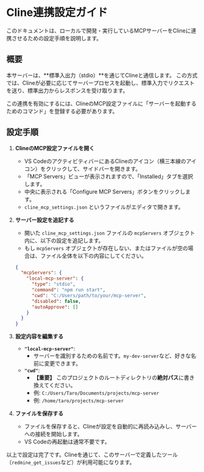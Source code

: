 # Cline連携設定ガイド

このドキュメントは、ローカルで開発・実行しているMCPサーバーをClineに連携させるための設定手順を説明します。

## 概要

本サーバーは、**標準入出力（stdio）**を通じてClineと通信します。
この方式では、Clineが必要に応じてサーバープロセスを起動し、標準入力でリクエストを送り、標準出力からレスポンスを受け取ります。

この連携を有効にするには、ClineのMCP設定ファイルに「サーバーを起動するためのコマンド」を登録する必要があります。

## 設定手順

1.  **ClineのMCP設定ファイルを開く**
    -   VS CodeのアクティビティバーにあるClineのアイコン（横三本線のアイコン）をクリックして、サイドバーを開きます。
    -   「MCP Servers」ビューが表示されますので、「Installed」タブを選択します。
    -   中央に表示される「Configure MCP Servers」ボタンをクリックします。
    -   `cline_mcp_settings.json` というファイルがエディタで開きます。

2.  **サーバー設定を追記する**
    -   開いた `cline_mcp_settings.json` ファイルの `mcpServers` オブジェクト内に、以下の設定を追記します。
    -   もし `mcpServers` オブジェクトが存在しない、またはファイルが空の場合は、ファイル全体を以下の内容にしてください。

    ```json
    {
      "mcpServers": {
        "local-mcp-server": {
          "type": "stdio",
          "command": "npm run start",
          "cwd": "C:/Users/path/to/your/mcp-server",
          "disabled": false,
          "autoApprove": []
        }
      }
    }
    ```

3.  **設定内容を編集する**
    -   **`"local-mcp-server"`**:
        -   サーバーを識別するための名前です。`my-dev-server`など、好きな名前に変更できます。
    -   **`"cwd"`**:
        -   **【重要】** このプロジェクトのルートディレクトリの**絶対パス**に書き換えてください。
        -   例: `C:/Users/Taro/Documents/projects/mcp-server`
        -   例: `/home/taro/projects/mcp-server`

4.  **ファイルを保存する**
    -   ファイルを保存すると、Clineが設定を自動的に再読み込みし、サーバーへの接続を開始します。
    -   VS Codeの再起動は通常不要です。

以上で設定は完了です。Clineを通じて、このサーバーで定義したツール（`redmine_get_issues`など）が利用可能になります。
